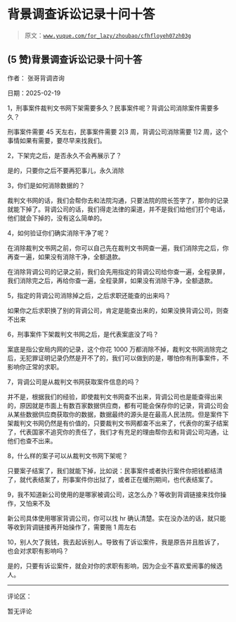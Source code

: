 # 背景调查诉讼记录十问十答

> 原文：[`www.yuque.com/for_lazy/zhoubao/cfhfloyeh07zh03g`](https://www.yuque.com/for_lazy/zhoubao/cfhfloyeh07zh03g)

## (5 赞)背景调查诉讼记录十问十答

作者： 张哥背调咨询

日期：2025-02-19

1，刑事案件裁判文书网下架需要多久？民事案件呢？背调公司消除案件需要多久？

刑事案件需要 45 天左右，民事案件需要 2[3 周，背调公司消除需要 1]2 周，这个事情如果有需要，要尽早来找我们。

2，下架完之后，是否永久不会再展示了？

是的，只要你之后不要再犯事儿，永久消除

3，你们是如何消除数据的？

裁判文书网的话，我们会帮你去和法院沟通，只要法院的院长签字了，那你的记录就能下掉了。背调公司的话，我们得走法律的渠道，并不是我们给他们打个电话，他们就会下掉的，没有这么简单的。

4，如何验证你们确实消除干净了呢？

在消除裁判文书网之前，你可以自己先在裁判文书网查一遍，我们消除完之后，你再查一遍，如果没有消除干净，全额退款。

在消除背调公司的记录之前，我们会先用指定的背调公司给你查一遍，全程录屏，我们消除完之后，再给你查一遍，全程录屏，如果没有消除干净，全额退款。

5，指定的背调公司消除掉之后，之后求职还能查的出来吗？

如果你之后求职换了别的背调公司，肯定是能查出来的，如果没换背调公司，则查不出来

6，刑事案件下架裁判文书网之后，是代表案底没了吗？

案底是指公安局内网的记录，这个你花 1000 万都消除不掉，裁判文书网消除完之后，无犯罪证明记录仍然是开不了的，我们可以做到的是，哪怕你有刑事案件，不影响你正常的求职。

7，背调公司是从裁判文书网获取案件信息的吗？

并不是，根据我们的经验，即使裁判文书网查不出来，背调公司也是能查得出来的，原因就是市面上有数百家数据供应商，都有可能会保存你的记录，背调公司会从某些数据供应商获取你的数据，数据最终的源头是在最高人民法院。但是案件下架裁判文书网仍然是有价值的，只要裁判文书网都查不出来了，代表你的案子结案了，代表国家不追究你的责任了，我们才有充足的理由帮你去和背调公司沟通，让他们也查不出来。

8，什么样的案子可以从裁判文书网下架呢？

只要案子结案了，我们就能下掉，比如说：民事案件或者执行案件你把钱都结清了，就代表结案了，刑事案件你出狱了，或者正在缓刑期间，也代表结案了。

9，我不知道新公司使用的是哪家被调公司，这怎么办？等收到背调链接来找你操作，又怕来不及

新公司具体使用哪家背调公司，你可以找 hr 确认清楚。实在没办法的话，就只能等收到背调链接再开始操作了，需要拖 1 周左右

10，别人欠了我钱，我去起诉别人。导致有了诉讼案件，我是原告并且胜诉了，也会对求职有影响吗？

是的，只要有诉讼案件，就会对你的求职有影响，因为企业不喜欢爱闹事的候选人。

* * *

评论区：

暂无评论